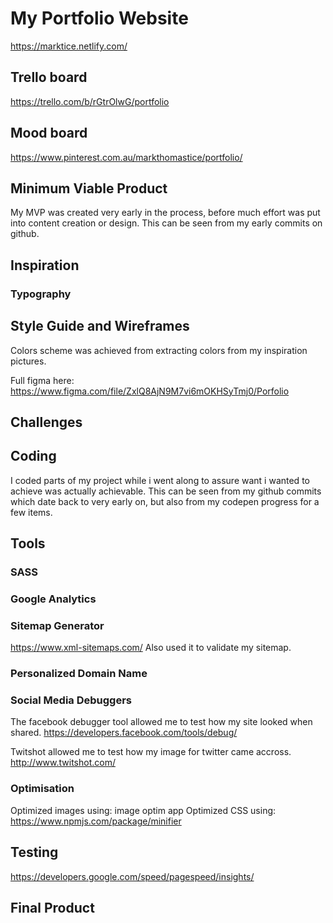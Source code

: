 # My Portfolio Website
https://marktice.netlify.com/

## Trello board
https://trello.com/b/rGtrOlwG/portfolio

## Mood board
https://www.pinterest.com.au/markthomastice/portfolio/

## Minimum Viable Product
My MVP was created very early in the process, before much effort was put into content creation or design. This can be seen from my early commits on github.

## Inspiration
<!-- I NEED SOME. Quotes, tag lines etc. Why i do what i am doing! -->
<!-- Websites i liked, flow etc -->
### Typography


## Style Guide and Wireframes
Colors scheme was achieved from extracting colors from my inspiration pictures. 

Full figma here:
https://www.figma.com/file/ZxlQ8AjN9M7vi6mOKHSyTmj0/Porfolio

## Challenges


## Coding
I coded parts of my project while i went along to assure want i wanted to achieve was actually achievable. This can be seen from my github commits which date back to very early on, but also from my codepen progress for a few items. 

## Tools
### SASS

### Google Analytics

### Sitemap Generator
https://www.xml-sitemaps.com/
Also used it to validate my sitemap.
<!-- img here -->

### Personalized Domain Name
<!-- I bought the domain www.marktice.com -->

### Social Media Debuggers
The facebook debugger tool allowed me to test how my site looked when shared.
https://developers.facebook.com/tools/debug/
<!-- img here -->

Twitshot allowed me to test how my image for twitter came accross.
http://www.twitshot.com/
<!-- img here -->

### Optimisation
Optimized images using: image optim app
Optimized CSS using: https://www.npmjs.com/package/minifier

## Testing
https://developers.google.com/speed/pagespeed/insights/

## Final Product
